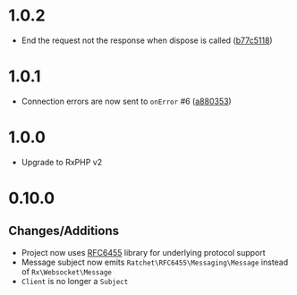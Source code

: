 # 1.0.2

- End the request not the response when dispose is called ([b77c5118](https://github.com/RxPHP/RxWebsocket/commit/b77c5118c14d34e034b19383974337aec05d787a))

# 1.0.1

- Connection errors are now sent to `onError` #6 ([a880353](https://github.com/RxPHP/RxWebsocket/commit/a88035322fea54638d67d67985e8f938200155cd))

# 1.0.0

- Upgrade to RxPHP v2

# 0.10.0

## Changes/Additions

- Project now uses [RFC6455](https://github.com/ratchetphp/RFC6455) library for underlying protocol support
- Message subject now emits `Ratchet\RFC6455\Messaging\Message` instead of `Rx\Websocket\Message`
- `Client` is no longer a `Subject`
